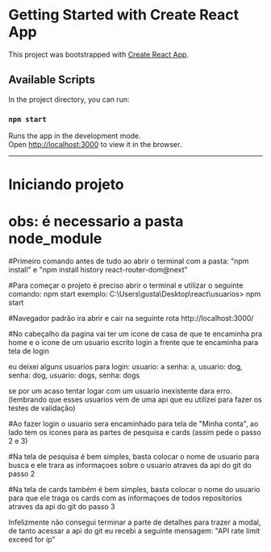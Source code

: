 # Getting Started with Create React App

This project was bootstrapped with [Create React App](https://github.com/facebook/create-react-app).

## Available Scripts

In the project directory, you can run:

### `npm start`

Runs the app in the development mode.\
Open [http://localhost:3000](http://localhost:3000) to view it in the browser.

---

# Iniciando projeto

# obs: é necessario a pasta node_module

#Primeiro comando antes de tudo ao abrir o terminal com a pasta: "npm install" e "npm install history react-router-dom@next"

#Para começar o projeto é preciso abrir o terminal e utilizar o seguinte comando: npm start
exemplo: C:\Users\gusta\Desktop\react\usuarios> npm start

#Navegador padrão ira abrir e cair na seguinte rota http://localhost:3000/

#No cabeçalho da pagina vai ter um icone de casa de que te encaminha pra home e o icone de um usuario escrito login a frente que te encaminha para tela de login

eu deixei alguns usuarios para login:
usuario: a senha: a, usuario: dog, senha: dog, usuario: dogs, senha: dogs

se por um acaso tentar logar com um usuario inexistente dara erro.(lembrando que esses usuarios vem de uma api que eu utilizei para fazer os testes de validação)

#Ao fazer login o usuario sera encaminhado para tela de "Minha conta", ao lado tem os icones para as partes de pesquisa e cards (assim pede o passo 2 e 3)

#Na tela de pesquisa é bem simples, basta colocar o nome de usuario para busca e ele trara as informaçoes sobre o usuario atraves da api do git do passo 2

#Na tela de cards também é bem simples, basta colocar o nome do usuario para que ele traga os cards com as informaçoes de todos repositorios atraves da api do git do passo 3

Infelizmente não consegui terminar a parte de detalhes para trazer a modal, de tanto acessar a api do git eu recebi a seguinte mensagem: "API rate limit exceed for ip"
